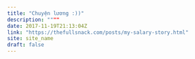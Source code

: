 ```yaml
---
title: "Chuyện lương :))"
description: """"
date: 2017-11-19T21:13:04Z
link: "https://thefullsnack.com/posts/my-salary-story.html"
site: site_name
draft: false
---
```

